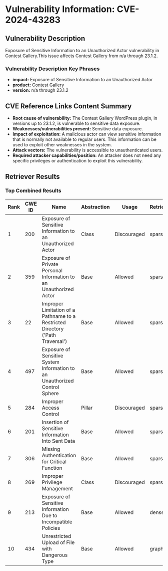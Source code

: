 # Vulnerability Information: CVE-2024-43283

## Vulnerability Description
Exposure of Sensitive Information to an Unauthorized Actor vulnerability in Contest Gallery.This issue affects Contest Gallery from n/a through 23.1.2.

### Vulnerability Description Key Phrases
- **impact:** Exposure of Sensitive Information to an Unauthorized Actor
- **product:** Contest Gallery
- **version:** n/a through 23.1.2

## CVE Reference Links Content Summary
- **Root cause of vulnerability:** The Contest Gallery WordPress plugin, in versions up to 23.1.2, is vulnerable to sensitive data exposure.
- **Weaknesses/vulnerabilities present:** Sensitive data exposure.
- **Impact of exploitation:** A malicious actor can view sensitive information that is normally not available to regular users. This information can be used to exploit other weaknesses in the system.
- **Attack vectors:** The vulnerability is accessible to unauthenticated users.
- **Required attacker capabilities/position:** An attacker does not need any specific privileges or authentication to exploit this vulnerability.

## Retriever Results

### Top Combined Results

| Rank | CWE ID | Name | Abstraction | Usage  | Retrievers | Individual Scores |
|------|--------|------|-------------|-------|------------|-------------------|
| 1 | 200 | Exposure of Sensitive Information to an Unauthorized Actor | Class | Discouraged | sparse | 0.047 |
| 2 | 359 | Exposure of Private Personal Information to an Unauthorized Actor | Base | Allowed | sparse | 0.047 |
| 3 | 22 | Improper Limitation of a Pathname to a Restricted Directory ('Path Traversal') | Base | Allowed | sparse | 0.041 |
| 4 | 497 | Exposure of Sensitive System Information to an Unauthorized Control Sphere | Base | Allowed | sparse | 0.041 |
| 5 | 284 | Improper Access Control | Pillar | Discouraged | sparse | 0.040 |
| 6 | 201 | Insertion of Sensitive Information Into Sent Data | Base | Allowed | sparse | 0.040 |
| 7 | 306 | Missing Authentication for Critical Function | Base | Allowed | sparse | 0.039 |
| 8 | 269 | Improper Privilege Management | Class | Discouraged | sparse | 0.039 |
| 9 | 213 | Exposure of Sensitive Information Due to Incompatible Policies | Base | Allowed | dense | 0.560 |
| 10 | 434 | Unrestricted Upload of File with Dangerous Type | Base | Allowed | graph | 0.003 |

